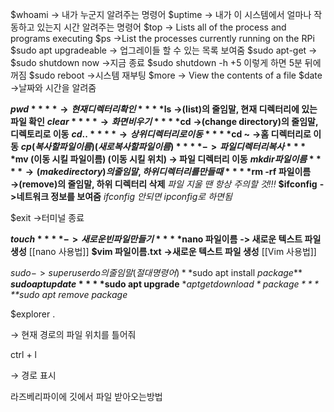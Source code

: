$whoami
-> 내가 누군지 알려주는 명령어
$uptime
-> 내가 이 시스템에서 얼마나 작동하고 있는지 시간 알려주는 명령어
$top
-> Lists all of the process and programs executing
$ps
->List the processes currently running on the RPi
$sudo apt upgradeable
-> 업그레이들 할 수 있는 목록 보여줌
$sudo apt-get 
->
$sudo shutdown now
->지금 종료
$sudo shutdown -h +5
이렇게 하면 5분 뒤에 꺼짐
$sudo reboot
->시스템 재부팅
$more
-> View the contents of a file
$date
->날짜와 시간을 알려줌

**$pwd**
**→ 현재 디렉터리 확인**
**$ls**
**→(list)의 줄임말, 현재 디렉터리에 있는 파일 확인**
**$clear**
**→ 화면 비우기**
**$cd**
**→(change directory)의 줄임말, 디렉토리로 이동**
**$cd ..**
**→상위 디렉터리로 이동**
**$cd ~**
**→홈 디렉터리로 이동**
**$cp (복사할 파일 이름) (새로 복사할 파일 이름)**
**-> 파일 디렉터리 복사**
**$mv (이동 시킬 파일이름) (이동 시킬 위치)
-> 파일 디렉터리 이동**
**$mkdir 파일이름**
**→(make directory)의 줄임말, 하위 디렉터리를 만들 때**
**$rm -rf 파일이름** 
**→(remove)의 줄임말, 하위 디렉터리 삭제**
*파일 지울 땐 항상 주의할 것!!!*
**$ifconfig**
**->네트워크 정보를 보여줌**
*ifconfig 안되면 ipconfig로 하면됨*

$exit
→터미널 종료

**$touch**
**->새로운 빈 파일 만들기**
**$nano 파일이름**
**-> 새로운 텍스트 파일 생성**
[[nano 사용법]]
**$vim 파일이름.txt**
**→새로운 텍스트 파일 생성**
[[Vim 사용법]]

$sudo
-> super user do의 줄임말(절대 명령어)
**$sudo apt install *package***
**$sudo apt update**
**$sudo apt upgrade**
**$apt get download *package***
**$sudo apt remove *package**

$explorer .

→ 현재 경로의 파일 위치를 틀어줘

ctrl + l

→ 경로 표시

라즈베리파이에 깃에서 파일 받아오는방법
